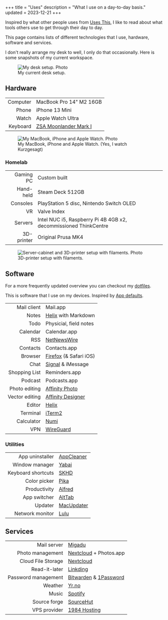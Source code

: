 +++
title = "Uses"
description = "What I use on a day-to-day basis."
updated = 2023-12-21
+++

Inspired by what other people uses from [Uses This][usesthis], I like to read
about what tools others use to get through their day to day.

This page contains lists of different technologies that I use, hardware,
software and services.

I don't really arrange my desk to well, I only do that occasionally. Here is
some snapshots of my current workspace.

<figure>
  <img
    src="/img/uses/setup.webp"
    alt="My desk setup. Photo">
  <figcaption>
    My current desk setup.
  </figcaption>
</figure>

## Hardware

|          |                                     |
| -------: | :---------------------------------- |
| Computer | MacBook Pro 14" M2 16GB             |
|    Phone | iPhone 13 Mini                      |
|    Watch | Apple Watch Ultra                   |
| Keyboard | [ZSA Moonlander Mark I][moonlander] |

<!-- TODO: Add new photo of new setup --->
<figure>
  <img
    src="/img/uses/hardware.webp"
    alt="My MacBook, iPhone and Apple Watch. Photo">
  <figcaption>
    My MacBook, iPhone and Apple Watch. (Yes, I watch Kurzgesagt)
  </figcaption>
</figure>

### Homelab

|            |                                                                  |
| ---------: | :--------------------------------------------------------------- |
|  Gaming PC | Custom built                                                     |
|  Hand-held | Steam Deck 512GB                                                 |
|   Consoles | PlayStation 5 disc, Nintendo Switch OLED                         |
|         VR | Valve Index                                                      |
|    Servers | Intel NUC i5, Raspberry Pi 4B 4GB x2, decommissioned ThinkCentre |
| 3D-printer | Original Prusa MK4                                               |

<figure>
  <img
    src="/img/uses/3d-pegboard.webp"
    alt="Server-cabinet and 3D-printer setup with filaments. Photo">
  <figcaption>
    3D-printer setup with filaments.
  </figcaption>
</figure>

## Software

For a more frequently updated overview you can checkout my [dotfiles][dotfiles].

This is software that I use on my devices. Inspired by
[App defaults](https://defaults.rknight.me/).

|                |                                   |
| -------------: | :-------------------------------- |
|    Mail client | Mail.app                          |
|          Notes | [Helix][helix] with Markdown      |
|           Todo | Physicial, field notes            |
|       Calendar | Calendar.app                      |
|            RSS | [NetNewsWire][netnewswire]        |
|       Contacts | Contacts.app                      |
|        Browser | [Firefox][firefox] (& Safari iOS) |
|           Chat | [Signal][signal] & iMessage       |
|  Shopping List | Reminders.app                     |
|        Podcast | Podcasts.app                      |
|  Photo editing | [Affinity Photo][affinity_photo]  |
| Vector editing | [Affinity Designer][affinity_des] |
|         Editor | [Helix][helix]                    |
|       Terminal | [iTerm2][iterm]                   |
|     Calculator | [Numi][numi]                      |
|            VPN | [WireGuard][wireguard]            |

### Utilities

|                    |                          |
| -----------------: | :----------------------- |
|    App uninstaller | [AppCleaner][appcleaner] |
|     Window manager | [Yabai][yabai]           |
| Keyboard shortcuts | [SKHD][skhd]             |
|       Color picker | [Pika][pika]             |
|       Productivity | [Alfred][alfred]         |
|       App switcher | [AltTab][alttab]         |
|            Updater | [MacUpdater][macupdater] |
|    Network monitor | [Lulu][lulu]             |

## Services

|                     |                                                 |
| ------------------: | :---------------------------------------------- |
|         Mail server | [Migadu][migadu]                                |
|    Photo management | [Nextcloud][nextcloud] + Photos.app             |
|  Cloud File Storage | [Nextcloud][nextcloud]                          |
|       Read-it-later | [Linkding][linkding]                            |
| Password management | [Bitwarden][bitwarden] & [1Password][1password] |
|             Weather | [Yr.no][yr]                                     |
|               Music | [Spotify][spotify]                              |
|        Source forge | [SourceHut][sourcehut]                          |
|        VPS provider | [1984 Hosting][1984]                            |

[affinity_des]: https://affinity.serif.com/en-us/designer
[affinity_photo]: https://affinity.serif.com/en-us/photo
[firefox]: https://www.mozilla.org/en-US/firefox/new
[bitwarden]: https://bitwarden.com
[ublock]: https://ublockorigin.com
[multia]:
  https://addons.mozilla.org/en-US/firefox/addon/multi-account-containers
[mattermost]: https://mattermost.com
[netnewswire]: https://netnewswire.com
[nextcloud]: https://nextcloud.com
[numi]: https://numi.app
[signal]: https://signal.org
[iterm]: https://iterm2.com/
[skhd]: https://github.com/koekeishiya/skhd
[spotify]: https://spotify.com
[vscodium]: https://github.com/VSCodium/vscodium
[wireguard]: https://www.wireguard.com
[yr]: https://apps.apple.com/jo/app/yr-no/id490989206
[1984]: https://1984hosting.com
[migadu]: https://migadu.com
[migadu_review]: /blog/migadu-review
[yabai]: https://github.com/koekeishiya/yabai
[lulu]: https://objective-see.com/products/lulu.html
[appcleaner]: https://freemacsoft.net/appcleaner/
[macupdater]: https://www.corecode.io/macupdater/
[dotfiles]: https://github.com/timharek/dotfiles
[moonlander]: https://www.zsa.io/moonlander/
[spaceman]: https://github.com/Jaysce/Spaceman
[usesthis]: https://usesthis.com/
[sourcehut]: https://sourcehut.org
[helix]: https://helix-editor.com/
[linkding]: https://github.com/sissbruecker/linkding
[figma]: https://www.figma.com/
[1password]: https://1password.com
[pika]: https://superhighfives.com/pika
[alfred]: https://www.alfredapp.com/
[alttab]: https://alt-tab-macos.netlify.app/
